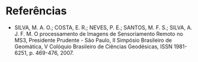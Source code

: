 # Referências

* SILVA, M. A. O.; COSTA, E. R.; NEVES, P. E.; SANTOS, M. F. S.; SILVA, A. J. F. M. O processamento de Imagens de Sensoriamento Remoto no MS3, Presidente Prudente - São Paulo,  II Simpósio Brasileiro de Geomática, V Colóquio Brasileiro de Ciências Geodésicas, ISSN 1981-6251, p. 469-476, 2007.



